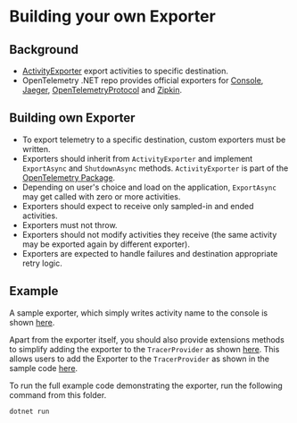 # Building your own Exporter

## Background

* [ActivityExporter](https://github.com/open-telemetry/opentelemetry-specification/blob/master/specification/trace/sdk.md#span-exporter)
  export activities to specific destination.
* OpenTelemetry .NET repo provides official exporters for
  [Console](../../../src/OpenTelemetry.Exporter.Console/README.md),
  [Jaeger](../../../src/OpenTelemetry.Exporter.Jaeger/README.md),
  [OpenTelemetryProtocol](../../../src/OpenTelemetry.Exporter.OpenTelemetryProtocol/README.md)
  and [Zipkin](../../../src/OpenTelemetry.Exporter.Zipkin/README.md).

## Building own Exporter

* To export telemetry to a specific destination, custom exporters must be
  written.
* Exporters should inherit from `ActivityExporter` and implement `ExportAsync`
  and `ShutdownAsync` methods. `ActivityExporter` is part of the [OpenTelemetry
  Package](https://www.nuget.org/packages/opentelemetry).
* Depending on user's choice and load on the application, `ExportAsync` may get
  called with zero or more activities.
* Exporters should expect to receive only sampled-in and ended activities.
* Exporters must not throw.
* Exporters should not modify activities they receive (the same activity may be
  exported again by different exporter).
* Exporters are expected to handle failures and destination appropriate retry
  logic.

## Example

A sample exporter, which simply writes activity name
to the console is shown [here](./MyExporter.cs).

Apart from the exporter itself, you should also provide extensions methods to
simplify adding the exporter to the `TracerProvider` as shown
[here](./MyExporterHelperExtensions.cs). This allows users to add the Exporter to
the `TracerProvider` as shown in the sample code [here](./Program.cs).  

To run the full example code demonstrating the exporter, run
the following command from this folder.

```sh
dotnet run
```
